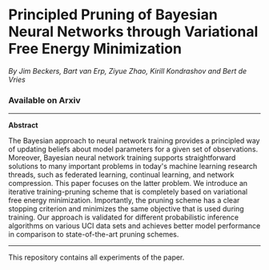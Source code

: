 # Principled Pruning of Bayesian Neural Networks through Variational Free Energy Minimization
*By Jim Beckers, Bart van Erp, Ziyue Zhao, Kirill Kondrashov and Bert de Vries*
### Available on Arxiv
---
**Abstract**

The Bayesian approach to neural network training provides a principled way of updating beliefs about model parameters for a given set of observations. Moreover, Bayesian neural network training supports straightforward solutions to many important problems in today's machine learning research threads, such as federated learning, continual learning, and network compression. This paper focuses on the latter problem. We introduce an iterative training-pruning scheme that is completely based on variational free energy minimization. Importantly, the pruning scheme has a clear stopping criterion and minimizes the same objective that is used during training. Our approach is validated for different probabilistic inference algorithms on various UCI data sets and achieves better model performance in comparison to state-of-the-art pruning schemes.

---
This repository contains all experiments of the paper.
